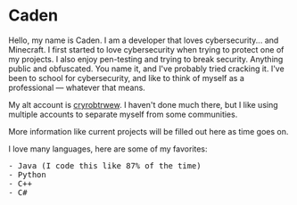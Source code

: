 # Caden

Hello, my name is Caden.
I am a developer that loves cybersecurity... and Minecraft.
I first started to love cybersecurity when trying to protect one of my projects.
I also enjoy pen-testing and trying to break security.
Anything public and obfuscated.
You name it, and I've probably tried cracking it.
I've been to school for cybersecurity, and like to think of myself as a
professional — whatever that means.

My alt account is [cryrobtrwew](https://github.com/cryrobtrwew).
I haven't done much there, but I like using multiple accounts to separate myself
from some communities.

More information like current projects will be filled out here as time goes on.

I love many languages, here are some of my favorites:
<pre>
- Java (I code this like 87% of the time)
- Python
- C++
- C#
</pre>
